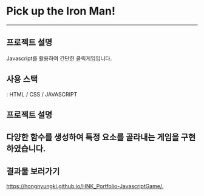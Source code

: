 # Pick up the Iron Man!
------
## 프로젝트 설명  
Javascript를 활용하여 간단한 클릭게임입니다.   
## 사용 스택  
 : HTML / CSS / JAVASCRIPT
## 프로젝트 설명  
다양한 함수를 생성하여 특정 요소를 골라내는 게임을 구현하였습니다.  
---------  
## 결과물 보러가기  
<https://hongnyungki.github.io/HNK_Portfolio-JavascriptGame/.>